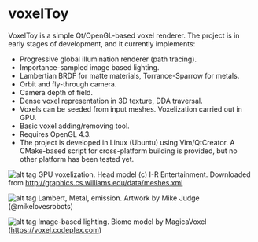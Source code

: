 voxelToy
========

VoxelToy is a simple Qt/OpenGL-based voxel renderer. The project is in early stages of development, and it currently implements:

- Progressive global illumination renderer (path tracing).
- Importance-sampled image based lighting.
- Lambertian BRDF for matte materials, Torrance-Sparrow for metals.
- Orbit and fly-through camera.
- Camera depth of field.
- Dense voxel representation in 3D texture, DDA traversal. 
- Voxels can be seeded from input meshes. Voxelization carried out in GPU.
- Basic voxel adding/removing tool.
- Requires OpenGL 4.3.
- The project is developed in Linux (Ubuntu) using Vim/QtCreator. A CMake-based script for cross-platform building is provided, but no other platform has been tested yet. 

![alt tag](https://github.com/joesfer/voxelToy/blob/master/resources/screenshot08.png)
GPU voxelization. Head model (c) I-R Entertainment. Downloaded from http://graphics.cs.williams.edu/data/meshes.xml

![alt tag](https://github.com/joesfer/voxelToy/blob/master/resources/screenshot14.png)
Lambert, Metal, emission. Artwork by Mike Judge (@mikelovesrobots)

![alt tag](https://github.com/joesfer/voxelToy/blob/master/resources/screenshot12.png)
Image-based lighting. Biome model by MagicaVoxel (https://voxel.codeplex.com)
